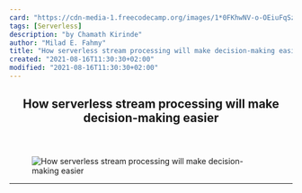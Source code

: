 ```yaml
---
card: "https://cdn-media-1.freecodecamp.org/images/1*0FKhwNV-o-OEiuFqSz_tSQ.jpeg"
tags: [Serverless]
description: "by Chamath Kirinde"
author: "Milad E. Fahmy"
title: "How serverless stream processing will make decision-making easier"
created: "2021-08-16T11:30:30+02:00"
modified: "2021-08-16T11:30:30+02:00"
---
```

<div class="site-wrapper">
<main id="site-main" class="site-main outer">
<div class="inner">
<article class="post-full post tag-serverless tag-big-data tag-technology tag-analytics tag-productivity ">
<header class="post-full-header">
<h1 class="post-full-title">How serverless stream processing will make decision-making easier</h1>
</header>
<figure class="post-full-image">
<picture>
<source media="(max-width: 700px)" sizes="1px" srcset="data:image/gif;base64,R0lGODlhAQABAIAAAAAAAP///yH5BAEAAAAALAAAAAABAAEAAAIBRAA7 1w">
<source media="(min-width: 701px)" sizes="(max-width: 800px) 400px,
(max-width: 1170px) 700px,
1400px" srcset="https://cdn-media-1.freecodecamp.org/images/1*0FKhwNV-o-OEiuFqSz_tSQ.jpeg 300w,
https://cdn-media-1.freecodecamp.org/images/1*0FKhwNV-o-OEiuFqSz_tSQ.jpeg 600w,
https://cdn-media-1.freecodecamp.org/images/1*0FKhwNV-o-OEiuFqSz_tSQ.jpeg 1000w,
https://cdn-media-1.freecodecamp.org/images/1*0FKhwNV-o-OEiuFqSz_tSQ.jpeg 2000w">
<img onerror="this.style.display='none'" src="https://cdn-media-1.freecodecamp.org/images/1*0FKhwNV-o-OEiuFqSz_tSQ.jpeg" alt="How serverless stream processing will make decision-making easier">
</picture>
</figure>
<section class="post-full-content">
<div class="post-content medium-migrated-article">
</div>
<hr>
</section>
</article>
</div>
</main>
</div>
<!-- Google Tag Manager (noscript) -->
<!-- End Google Tag Manager (noscript) -->
